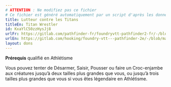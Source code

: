 ```yaml
---
# ATTENTION : Ne modifiez pas ce fichier
# Ce fichier est généré automatiquement par un script d'après les données du module Foundry VTT officiel et de sa traduction
title: Lutteur contre les Titans
titleEn: Titan Wrestler
id: KxaYlC50zzHysJj8
urlFr: https://gitlab.com/pathfinder-fr/foundryvtt-pathfinder2-fr/-/blob/master/data/feats/KxaYlC50zzHysJj8.htm
urlEn: https://gitlab.com/hooking/foundry-vtt---pathfinder-2e/-/blob/master/packs/data/feats.db/titan-wrestler.json
layout: dons
---
```

**Prérequis** qualifié en Athlétisme

Vous pouvez tenter de Désarmer, Saisir, Pousser ou faire un Croc-enjambe aux créatures jusqu’à deux tailles plus grandes que vous, ou jusqu’à trois tailles plus grandes que vous si vous êtes légendaire en Athlétisme.
